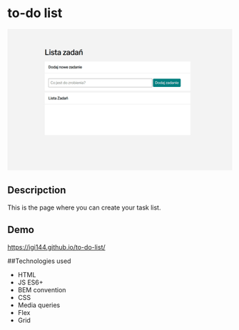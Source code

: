 # to-do list
![gif](https://github.com/igi144/to-do-list/blob/main/jpg/Animation.gif?raw=true)

## Descripction
This is the page where you can create your task list.

## Demo
https://igi144.github.io/to-do-list/


##Technologies used
- HTML
- JS ES6+
- BEM convention
- CSS
- Media queries
- Flex
- Grid
